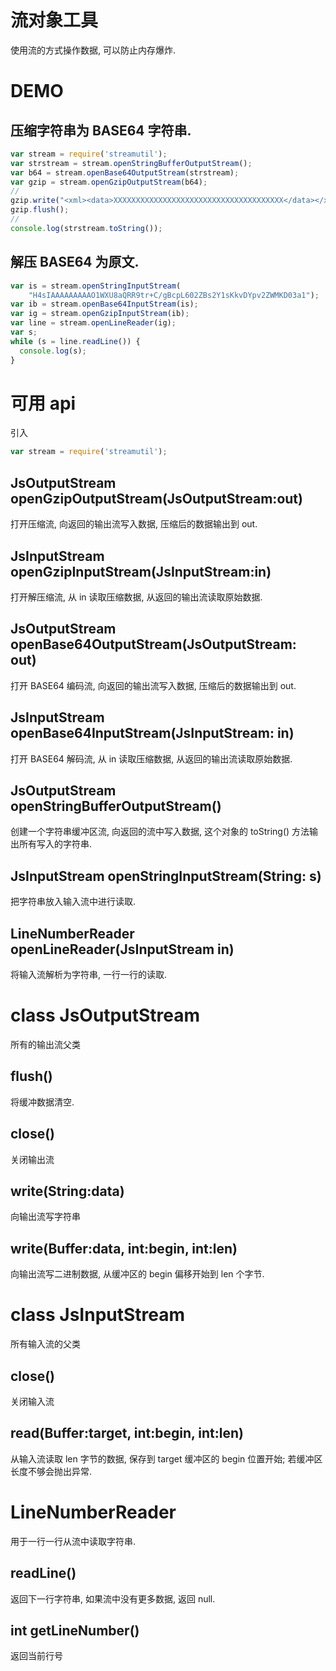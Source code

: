 # 流对象工具

使用流的方式操作数据, 可以防止内存爆炸.


# DEMO

## 压缩字符串为 BASE64 字符串.

```js
var stream = require('streamutil');
var strstream = stream.openStringBufferOutputStream();
var b64 = stream.openBase64OutputStream(strstream);
var gzip = stream.openGzipOutputStream(b64);
//
gzip.write("<xml><data>XXXXXXXXXXXXXXXXXXXXXXXXXXXXXXXXXXXXXX</data></xml>");
gzip.flush();
//
console.log(strstream.toString());
```


## 解压 BASE64 为原文.

```js
var is = stream.openStringInputStream(
    "H4sIAAAAAAAAAO1WXU8aQRR9tr+C/gBcpL602ZBs2Y1sKkvDYpv2ZWMKD03a1");
var ib = stream.openBase64InputStream(is);
var ig = stream.openGzipInputStream(ib);
var line = stream.openLineReader(ig);
var s;
while (s = line.readLine()) {
  console.log(s);
}
```


# 可用 api

引入

```js
var stream = require('streamutil');
```

## JsOutputStream openGzipOutputStream(JsOutputStream:out)

打开压缩流, 向返回的输出流写入数据, 压缩后的数据输出到 out.

## JsInputStream openGzipInputStream(JsInputStream:in)

打开解压缩流, 从 in 读取压缩数据, 从返回的输出流读取原始数据.

## JsOutputStream openBase64OutputStream(JsOutputStream: out)

打开 BASE64 编码流, 向返回的输出流写入数据, 压缩后的数据输出到 out.

## JsInputStream openBase64InputStream(JsInputStream: in)

打开 BASE64 解码流, 从 in 读取压缩数据, 从返回的输出流读取原始数据.

## JsOutputStream openStringBufferOutputStream()

创建一个字符串缓冲区流, 向返回的流中写入数据, 这个对象的 toString() 方法输出所有写入的字符串.

## JsInputStream openStringInputStream(String: s)

把字符串放入输入流中进行读取.

## LineNumberReader openLineReader(JsInputStream in)

将输入流解析为字符串, 一行一行的读取.



# class JsOutputStream

所有的输出流父类

## flush()

将缓冲数据清空.

## close()

关闭输出流

## write(String:data)

向输出流写字符串

## write(Buffer:data, int:begin, int:len)

向输出流写二进制数据, 从缓冲区的 begin 偏移开始到 len 个字节.


# class JsInputStream

所有输入流的父类

## close()

关闭输入流

## read(Buffer:target, int:begin, int:len)

从输入流读取 len 字节的数据, 保存到 target 缓冲区的 begin 位置开始;
若缓冲区长度不够会抛出异常.


# LineNumberReader

用于一行一行从流中读取字符串.

## readLine()

返回下一行字符串, 如果流中没有更多数据, 返回 null.

## int getLineNumber()

返回当前行号